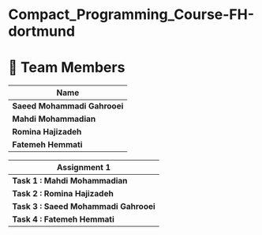 # Compact_Programming_Course-FH-dortmund

# 🌟 Team Members

| Name |
|------|
| **Saeed Mohammadi Gahrooei** |
| **Mahdi Mohammadian** |
| **Romina Hajizadeh** |
| **Fatemeh Hemmati** |

| Assignment 1 |
|--------------|
| **Task 1 : Mahdi Mohammadian** |
| **Task 2 : Romina Hajizadeh** |
| **Task 3 : Saeed Mohammadi Gahrooei** |
| **Task 4 : Fatemeh Hemmati** |


